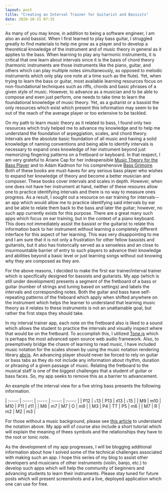 ```yaml
---
layout: post
title: "Creating an Interval Trainer for Guitarist and Bassists"
date: 2020-10-31 07:35
---
```


As many of you may know, in addition to being a software engineer, I am also an avid bassist.
When I first learned to play bass guitar, I struggled greatly to find materials to help me grow as a player and to develop a theoretical knowledge of the instrument and of music theory in general as it applies to the bass.
When learning to play any harmonic instruments, it is critical that one learn about intervals since it is the basis of chord theory (harmonic instruments are those instruments like the piano, guitar, and others which can play multiple notes simultaneously, as opposed to melodic instruments which only play one note at a time such as the flute).
Yet, when trying to learn the bass or guitar, most available learning resources focus on non-foundational techniques such as riffs, chords and basic phrases of a given style of music.
However, to advance as a musician and to be able to compose and even just perform, one needs to take time to learn the foundational knowledge of music theory. Yet, as a guitarist or a bassist the only resources which exist which present this information may seem to be out of the reach of the average player or too extensive to be tackled.

On my path to learn music theory as it related to bass, I found only two resources which truly helped me to advance my knowledge and to help me understand the foundation of arpeggiation, scales, and chord theory.
Intervals are the absolute basic foundation of all music and having a solid knowledge of naming conventions and being able to identify intervals is necessary to expand ones knowledge of her instrument beyond just memorizing fingering patterns on a fretboard or keyboard.
In that respect, I am very grateful to Ariane Cap for her indespensible [Music Theory for the Bass Player](https://www.amazon.com/Music-Theory-Bass-Player-Hands/dp/0996727604/) and to Adam Kadmon for his comprehensive [Bass Grimoire](https://www.amazon.com/Bass-Grimoire-Adam-Kadmon/dp/B006W1OVRY/). Both of these books are must-haves for any serious bass player who wishes to expand her knowledge of theory and become a better musician and composer.
These books cover intervals and scales in depth. However, when one does not have her instrument at hand, neither of these resoures allow one to practice identifying intervals and there is no way to measure ones progress.
As a result, I sought out a resource on ear training for intervals--an app which would allow me to practice identifying said intervals by ear and be able to relate them back to the bass and later the guitar; however, no such app currently exists for this purpose. There are a great many such apps which focus on ear training, but in the context of a piano keyboard. This does not immediately assist the bassist or the guitarist to relate this information back to her instrument without learning a completely different interface for this aspect of her learning.
This was very disappointing to me and I am sure that it is not only a frustration for other fellow bassists and guitarists, but it also has historically served as a senseless and an close to insurmountable barrier of entry to such players to advance their knowledge and abilities beyond a basic level or just learning songs without out knowing why they are composed as they are.

For the above reasons, I decided to make the first ear trainer/interval trainer which is specifically designed for bassists and guitarists.
My app (which is still under development) presents a segment of the fretboard of a bass or guitar (number of strings and tuning based on settings) and labels the intervals and corresponding notes.
Both the guitar and bass have self-repeating patterns of the freboard which apply when shifted anywhere on the instrument which helps the learner to understand that learning music theory as it relates to these instruments is not an unattainable goal, but rather the first steps they should take.

In my interval trainer app, each note on the fretboard also is liked to a sound which allows the student to practice the intervals and visually inspect where that would be on the fretboard.
To accomplish this, I utilized [Tone.js](https://tonejs.github.io/) which is perhaps the most advanced open source web audio framework.
Also, to preemptively bridge the chasm of learning to read music, I have included music notation for the scales shown by using the music notation rendering library [abcjs](https://www.abcjs.net/).
An advancing player should never be forced to rely on guitar or bass tabs as they do not include any information about rhythm, duration or phrasing of a given passage of music.
Relating the fretboard to the musical staff is one of the biggest challenges that a student of guitar or bass faces.
So, my app seeks to remove this as a barrier to advancement.

An example of the interval view for a five string bass presents the following information.

| :----: | :----: | :----: | :----: | :----: |
|   P12  |   ♭13  |   P13  |   ♯13  |   ♭15  |
|   M9   |   m10  |   M10  |   P11  |   ♯11  |
|   M6   |   m7   |   M7   |   O    |   m9   |
|   M3   |   P4   |   TT   |   P5   |   m6   |
|   M7   |   R    |   m2   |   M2   |   m3   |

For those without a music background, please see [this article](https://www.musiclearningworkshop.com/advanced-intervals/) to understand the notation above. My app will of course also include a short tutorial which will explain the meaning of thees symbols and the relationships they have to the root or tonic note.

As the development of my app progresses, I will be blogging additional information about how I solved some of the technical challenges associated with making such an app.
I hope this series of my blog to assist other developers and musicians of other instruments (violin, banjo, etc.) to develop such apps which will help the community of beginners and advancing students to learn their instruments.
Please stay tuned for future posts which will present screenshots and a live, deployed application which one can use for free.
